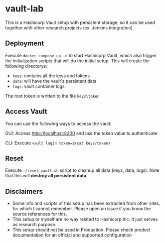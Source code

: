 # vault-lab
This is a Hashicorp Vault setup with persistent storage, so it can be used together
with other research projects (ex: Jenkins integration).

## Deployment
Execute `docker compose up -d` to start Hashicorp Vault, which also trigger the initialization
scripts that will do the initial setup. This will create the following directorys:
- `keys`: contains all the keys and tokens
- `data`: will have the vault's persistent data
- `logs`: vault container logs

The root token is written to the file `keys\token`

## Access Vault
You can use the following ways to access the vault:

GUI: Access [http://localhost:8200](http://localhost:8200) and use the token value to authenticate

CLI: Execute `vault login token=$(cat keys/token)`


## Reset
Execute `./reset_vault.sh` script to cleanup all data (keys, data, logs).
Note that this will **destroy all persistent data**.

## Disclaimers
- Some info and scripts of this setup has been extracted from other sites, for which I cannot
remember. Please open an issue if you know the source references for this.
- This setup or myself are no way related to Hashicorp Inc. It just serves as research purpose.
- This setup should not be used in Production. Please check product documentation
for an official and supported configuration
